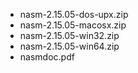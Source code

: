 - nasm-2.15.05-dos-upx.zip
- nasm-2.15.05-macosx.zip
- nasm-2.15.05-win32.zip
- nasm-2.15.05-win64.zip
- nasmdoc.pdf
